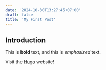 ```yaml
---
date: '2024-10-30T13:27:45+07:00'
draft: false
title: 'My First Post'
---
```


## Introduction

This is **bold** text, and this is *emphasized* text.

Visit the [Hugo](https://gohugo.io) website!